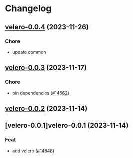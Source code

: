 # Changelog








## [velero-0.0.4](https://github.com/truecharts/charts/compare/velero-0.0.3...velero-0.0.4) (2023-11-26)

### Chore

- update common
  
  


## [velero-0.0.3](https://github.com/truecharts/charts/compare/velero-0.0.2...velero-0.0.3) (2023-11-17)

### Chore

- pin dependencies ([#14662](https://github.com/truecharts/charts/issues/14662))
  
  


## [velero-0.0.2](https://github.com/truecharts/charts/compare/velero-0.0.1...velero-0.0.2) (2023-11-14)




## [velero-0.0.1]velero-0.0.1 (2023-11-14)

### Feat

- add velero ([#14648](https://github.com/truecharts/charts/issues/14648))
  
  